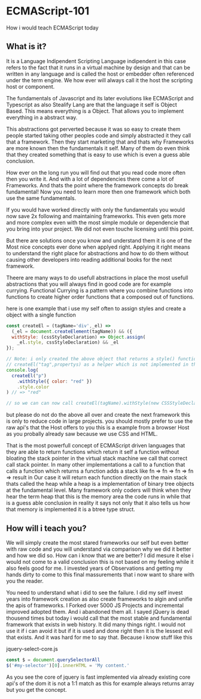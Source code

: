 # ECMAScript-101
How i would teach ECMAScript today

## What is it?
It is a Language Indipendent Scripting Language indipendent in this case refers to the fact that it runs in a virtual machine by design and that can be written in any language and is called the host or embedder often referenced under the term engine. We how ever will always call it the host the scripting host or component. 

The fundamentals of Javascript and its later evolutions like ECMAScript and Typescript as also Stealify Lang are that the language it self is Object Based.
This means everything is a Object. That allows you to implement everything in a abstract way.

This abstractions got perverted because it was so easy to create them people started taking other peoples code and simply abstracted it they call that a framework. Then they start marketing that and thats why Frameworks are more known then the fundamentals it self. Many of them do even think that they created something that is easy to use which is even a guess able conclusion. 

How ever on the long run you will find out that you read code more often then you write it. And with a lot of dependencies there come a lot of Frameworks. And thats the point where the framework concepts do break fundamental! Now you need to learn more then one framework which both use the same fundamentals. 

If you would have worked directly with only the fundamentals you would now save 2x following and maintaining frameworks. This even gets more and more complex even with the most simple module or dependencie that you bring into your project. We did not even touche licensing until this point.

But there are solutions once you know and understand them it is one of the Most nice concepts ever done when applyed right. Applying it right means to understand the right place for abstractions and how to do them without causing other developers into reading additional books for the next framework.

Theere are many ways to do usefull abstractions in place the most usefull abstractions that you will always find in good code are for example currying. 
Functional Currying is a pattern where you combine functions into functions to create higher order functions that a composed out of functions.

here is one example that i use my self often to assign styles and create a object with a single function

```js
const createEl = (tagName='div',_el) => 
  (_el = document.createElement(tagName)) && ({
  withStyle: (cssStyleDeclaration) => Object.assign(
    _el.style, cssStyleDeclaration) && _el
});

// Note: i only created the above object that returns a style() function to create the api below i use private
// createEl("tag",propertys) as a helper which is not implemented in this example.
console.log(
  createEl("p")
    .withStyle({ color: "red" })
    .style.color
) // => "red"

// so we can can now call createEl(tagName).withStyle(new CSSStyleDeclartion()) to create elements withStyle
```

but please do not do the above all over and create the next framework this is only to reduce code in large projects. you should mostly prefer to use the raw api's that the Host offers to you this is a example from a browser Host as you probally already saw because we use CSS and HTML.

That is the most powerfull concept of ECMAScript driven languages that they are able to return functions which return it self a function without bloating the stack pointer in the virtual stack machine we call that correct call stack pointer. In many other implementations a call to a function that calls a function which returns a function adds a stack like fn => fn => fn => fn => result in Our case it will return each function directly on the main stack thats called the heap while a heap is a implementation of binary tree objects at the fundamental level. Many framework only coders will think when they hear the term heap that this is the memory area the code runs in while that is a guess able conclusion in reality it says not only that it also tells us how that memory is implemented it is a btree type struct. 

## How will i teach you?
We will simply create the most stared frameworks our self but even better with raw code and you will understand via comparison why we did it better and how we did so. How can i know that we are better? I did mesure it else i would not come to a valid conclusion this is not based on my feeling while it also feels good for me. I invested years of Observations and getting my hands dirty to come to this final massurements that i now want to share with you the reader. 

You need to understand what i did to see the failure. I did my self invest years into framework creation as also create frameworks to algin and unifie the apis of frameworks. I Forked over 5000 JS Projects and incremental improved adopted them. And i abandoned them all. I sayed jQuery is dead thousend times but today i would call that the most stable and fundamental framework that exists in web history. It did many things right. I would not use it if i can avoid it but if it is used and done right then it is the lessest evil that exists. And it was hard for me to say that. Because i know stuff like this

jquery-select-core.js
```ts
const $ = document.querySelectorAll
$('#my-selector')[0].innerHTML = 'My content.'
```

As you see the core of jquery is fast implemented via already existing core api's of the dom it is not a 1:1 match as this for example always returns array but you get the concept.
